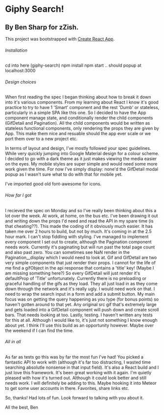 # Giphy Search!
## By Ben Sharp for zZish.
This project was bootstrapped with [Create React App](https://github.com/facebookincubator/create-react-app).

###### Installation
cd into here (giphy-search)
npm install
npm start
..
should popup at localhost:3000

###### Design choices
When first reading the spec I began thinking about how to break it down into it's various components.
From my learning about React I know it's good practice to try to have 1 'Smart' component and the rest 'Dumb' or stateless, particularly in a simple SPA like this one.
So I decided to have the App component manage state, and conditionally render the child components (GifDetail and Pagination). All the child components would be 
written as stateless functional components, only rendering the props they are given by App. This make them nice and resuable should the app ever scale or we port them over
to a new project etc.

In terms of layout and design, I've mostly followed your spec guidelines. While very quickly jumping into Google Material design for a colour scheme. I decided to go with a dark theme as it just makes viewing the media easier on the eyes. My mobile styles are super simple and would need some more work given the time. For now I've simply display: none'd the GifDetail modal popup as I wasn't sure what to do with that for mobile yet.

I've imported good old font-awesome for icons.

###### How far I got
I recieved the spec on Monday and so I've really been thinking about this a lot over the week. At work, at home, on the bus etc. I've been drawing it out and writing down the props I'd need and read the API in my spare time (is that cheating??). This made the coding of it obviously much easier. It has taken me over 2 hours to build, but not by much. It's coming in at the 2.5 hour mark. I can't stop fiddling with styling.
I've managed to implement every component I set out to create, although the Pagination component needs work. Currently it's paginating but will run past the total page count and also past zero. You can sometimes see NaN render in the Pagination__display which I would need to look at.
Gif and GifDetail are two very simple components that just render their props. I cannot for the life of me find a gifObject in the api response that contains a 'title' key! (Maybe I am missing something here?) So every GifDetail will just render it's defaultProp of 'Title' unfortunately. 
Currently there is no preloading or graceful handling of the gifs as they load. They all just load in as they come down through the network and it's really ugly. I would need work on that.
I need to wrap the search input in a form and add a submit button. My main focus was on getting the query happening as you type (for bonus points) so haven't gotten around to that yet.
Any original src gif that's extremely large and gets loaded into a GifDetail component will push down and create scroll bars. That needs looking at too.
Lastly, testing. I haven't written any tests for this at all. Although I would like to, it's just not something I know enough about yet. I think I'll use this build as an opportunity however. Maybe over the weekend if I can find the time.

###### All in all
As far as tests go this was by far the most fun I've had! You picked a fantastic API to work with (although it's far too distracting, I wasted time searching absolutle nonsense in that input field). 
It's also a React build and I just love this framework. It's been great working with it again. I'm quietly pleased with how it's turned out. Although it could look better and still needs work. I will definitely be adding to this. Maybe hooking it into Meteor to get some user accounts in there. Favorites, share links etc.

So, thanks! Had lots of fun.
Look forward to talking with you about it.

All the best,
Ben